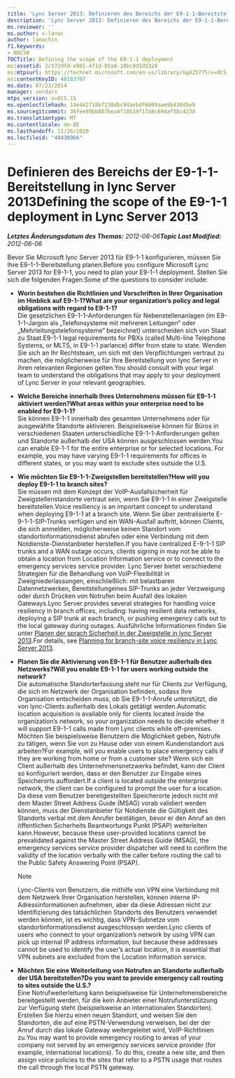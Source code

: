 ```yaml
---
title: 'Lync Server 2013: Definieren des Bereichs der E9-1-1-Bereitstellung'
description: 'Lync Server 2013: Definieren des Bereichs der E9-1-1-Bereitstellung.'
ms.reviewer: ''
ms.author: v-lanac
author: lanachin
f1.keywords:
- NOCSH
TOCTitle: Defining the scope of the E9-1-1 deployment
ms:assetid: 2c572dfd-e901-471d-b5a0-18bc8d1d5328
ms:mtpsurl: https://technet.microsoft.com/en-us/library/Gg425775(v=OCS.15)
ms:contentKeyID: 48183707
ms.date: 07/23/2014
manager: serdars
mtps_version: v=OCS.15
ms.openlocfilehash: 14e442718b7230dbc94aebdf6099aae9b430d5e9
ms.sourcegitcommit: 36fee89bb887bea4f18b19f17a8c69daf5bc423d
ms.translationtype: MT
ms.contentlocale: de-DE
ms.lasthandoff: 11/26/2020
ms.locfileid: "49430966"
---
```

# <a name="defining-the-scope-of-the-e9-1-1-deployment-in-lync-server-2013"></a><span data-ttu-id="afefe-103">Definieren des Bereichs der E9-1-1-Bereitstellung in lync Server 2013</span><span class="sxs-lookup"><span data-stu-id="afefe-103">Defining the scope of the E9-1-1 deployment in Lync Server 2013</span></span>

<div data-xmlns="http://www.w3.org/1999/xhtml">

<div class="topic" data-xmlns="http://www.w3.org/1999/xhtml" data-msxsl="urn:schemas-microsoft-com:xslt" data-cs="https://msdn.microsoft.com/">

<div data-asp="https://msdn2.microsoft.com/asp">



</div>

<div id="mainSection">

<div id="mainBody"><span data-ttu-id="afefe-104">

<span> </span></span><span class="sxs-lookup"><span data-stu-id="afefe-104">

<span> </span></span></span>

<span data-ttu-id="afefe-105">_**Letztes Änderungsdatum des Themas:** 2012-06-06_</span><span class="sxs-lookup"><span data-stu-id="afefe-105">_**Topic Last Modified:** 2012-06-06_</span></span>

<span data-ttu-id="afefe-106">Bevor Sie Microsoft lync Server 2013 für E9-1-1 konfigurieren, müssen Sie Ihre E9-1-1-Bereitstellung planen.</span><span class="sxs-lookup"><span data-stu-id="afefe-106">Before you configure Microsoft Lync Server 2013 for E9-1-1, you need to plan your E9-1-1 deployment.</span></span> <span data-ttu-id="afefe-107">Stellen Sie sich die folgenden Fragen:</span><span class="sxs-lookup"><span data-stu-id="afefe-107">Some of the questions to consider include:</span></span>

  - <span data-ttu-id="afefe-108">**Worin bestehen die Richtlinien und Vorschriften in Ihrer Organisation im Hinblick auf E9-1-1?**</span><span class="sxs-lookup"><span data-stu-id="afefe-108">**What are your organization’s policy and legal obligations with regard to E9-1-1?**</span></span>  
    <span data-ttu-id="afefe-109">Die gesetzlichen E9-1-1-Anforderungen für Nebenstellenanlagen (im E9-1-1-Jargon als „Telefonsysteme mit mehreren Leitungen“ oder „Mehrleitungstelefonsysteme“ bezeichnet) unterscheiden sich von Staat zu Staat.</span><span class="sxs-lookup"><span data-stu-id="afefe-109">E9-1-1 legal requirements for PBXs (called Multi-line Telephone Systems, or MLTS, in E9-1-1 parlance) differ from state to state.</span></span> <span data-ttu-id="afefe-110">Wenden Sie sich an Ihr Rechtsteam, um sich mit den Verpflichtungen vertraut zu machen, die möglicherweise für Ihre Bereitstellung von lync Server in ihren relevanten Regionen gelten.</span><span class="sxs-lookup"><span data-stu-id="afefe-110">You should consult with your legal team to understand the obligations that may apply to your deployment of Lync Server in your relevant geographies.</span></span>

<!-- end list -->

  - <span data-ttu-id="afefe-111">**Welche Bereiche innerhalb Ihres Unternehmens müssen für E9-1-1 aktiviert werden?**</span><span class="sxs-lookup"><span data-stu-id="afefe-111">**What areas within your enterprise need to be enabled for E9-1-1?**</span></span>  
    <span data-ttu-id="afefe-p103">Sie können E9-1-1 innerhalb des gesamten Unternehmens oder für ausgewählte Standorte aktivieren. Beispielsweise können für Büros in verschiedenen Staaten unterschiedliche E9-1-1-Anforderungen gelten und Standorte außerhalb der USA können ausgeschlossen werden.</span><span class="sxs-lookup"><span data-stu-id="afefe-p103">You can enable E9-1-1 for the entire enterprise or for selected locations. For example, you may have varying E9-1-1 requirements for offices in different states, or you may want to exclude sites outside the U.S.</span></span>

<!-- end list -->

  - <span data-ttu-id="afefe-114">**Wie möchten Sie E9-1-1-Zweigstellen bereitstellen?**</span><span class="sxs-lookup"><span data-stu-id="afefe-114">**How will you deploy E9-1-1 to branch sites?**</span></span>  
    <span data-ttu-id="afefe-115">Sie müssen mit dem Konzept der VoIP-Ausfallsicherheit für Zweigstellenstandorte vertraut sein, wenn Sie E9-1-1 in einer Zweigstelle bereitstellen.</span><span class="sxs-lookup"><span data-stu-id="afefe-115">Voice resiliency is an important concept to understand when deploying E9-1-1 at a branch site.</span></span> <span data-ttu-id="afefe-116">Wenn Sie über zentralisierte E-9-1-1-SIP-Trunks verfügen und ein WAN-Ausfall auftritt, können Clients, die sich anmelden, möglicherweise keinen Standort vom standortinformationsdienst abrufen oder eine Verbindung mit dem Notdienste-Dienstanbieter herstellen.</span><span class="sxs-lookup"><span data-stu-id="afefe-116">If you have centralized E-9-1-1 SIP trunks and a WAN outage occurs, clients signing in may not be able to obtain a location from Location Information service or to connect to the emergency services service provider.</span></span> <span data-ttu-id="afefe-117">Lync Server bietet verschiedene Strategien für die Behandlung von VoIP-Flexibilität in Zweigniederlassungen, einschließlich: mit belastbaren Datennetzwerken, Bereitstellungeines SIP-Trunks an jeder Verzweigung oder durch Drücken von Notrufen beim Ausfall des lokalen Gateways.</span><span class="sxs-lookup"><span data-stu-id="afefe-117">Lync Server provides several strategies for handling voice resiliency in branch offices, including: having resilient data networks, deploying a SIP trunk at each branch, or pushing emergency calls out to the local gateway during outages.</span></span> <span data-ttu-id="afefe-118">Ausführliche Informationen finden Sie unter [Planen der sprach Sicherheit in der Zweigstelle in lync Server 2013](lync-server-2013-planning-for-branch-site-voice-resiliency.md).</span><span class="sxs-lookup"><span data-stu-id="afefe-118">For details, see [Planning for branch-site voice resiliency in Lync Server 2013](lync-server-2013-planning-for-branch-site-voice-resiliency.md).</span></span>

<!-- end list -->

  - <span data-ttu-id="afefe-119">**Planen Sie die Aktivierung von E9-1-1 für Benutzer außerhalb des Netzwerks?**</span><span class="sxs-lookup"><span data-stu-id="afefe-119">**Will you enable E9-1-1 for users working outside the network?**</span></span>  
    <span data-ttu-id="afefe-120">Die automatische Standorterfassung steht nur für Clients zur Verfügung, die sich im Netzwerk der Organisation befinden, sodass Ihre Organisation entscheiden muss, ob Sie E9-1-1-Anrufe unterstützt, die von lync-Clients außerhalb des Lokals getätigt werden.</span><span class="sxs-lookup"><span data-stu-id="afefe-120">Automatic location acquisition is available only for clients located inside the organization’s network, so your organization needs to decide whether it will support E9-1-1 calls made from Lync clients while off-premises.</span></span> <span data-ttu-id="afefe-121">Möchten Sie beispielsweise Benutzern die Möglichkeit geben, Notrufe zu tätigen, wenn Sie von zu Hause oder von einem Kundenstandort aus arbeiten?</span><span class="sxs-lookup"><span data-stu-id="afefe-121">For example, will you enable users to place emergency calls if they are working from home or from a customer site?</span></span> <span data-ttu-id="afefe-122">Wenn sich ein Client außerhalb des Unternehmensnetzwerks befindet, kann der Client so konfiguriert werden, dass er den Benutzer zur Eingabe eines Speicherorts auffordert.</span><span class="sxs-lookup"><span data-stu-id="afefe-122">If a client is located outside the enterprise network, the client can be configured to prompt the user for a location.</span></span> <span data-ttu-id="afefe-123">Da diese vom Benutzer bereitgestellten Speicherorte jedoch nicht mit dem Master Street Address Guide (MSAG) vorab validiert werden können, muss der Dienstanbieter für Notdienste die Gültigkeit des Standorts verbal mit dem Anrufer bestätigen, bevor er den Anruf an den öffentlichen Sicherheits Beantwortungs Punkt (PSAP) weiterleiten kann.</span><span class="sxs-lookup"><span data-stu-id="afefe-123">However, because these user-provided locations cannot be prevalidated against the Master Street Address Guide (MSAG), the emergency services service provider dispatcher will need to confirm the validity of the location verbally with the caller before routing the call to the Public Safety Answering Point (PSAP).</span></span>
    
    <div>
    

    > [!NOTE]  
    > <span data-ttu-id="afefe-124">Lync-Clients von Benutzern, die mithilfe von VPN eine Verbindung mit dem Netzwerk Ihrer Organisation herstellen, können interne IP-Adressinformationen aufnehmen, aber da diese Adressen nicht zur Identifizierung des tatsächlichen Standorts des Benutzers verwendet werden können, ist es wichtig, dass VPN-Subnetze vom standortinformationsdienst ausgeschlossen werden.</span><span class="sxs-lookup"><span data-stu-id="afefe-124">Lync clients of users who connect to your organization’s network by using VPN can pick up internal IP address information, but because these addresses cannot be used to identify the user’s actual location, it is essential that VPN subnets are excluded from the Location Information service.</span></span>

    
    </div>

<!-- end list -->

  - <span data-ttu-id="afefe-125">**Möchten Sie eine Weiterleitung von Notrufen an Standorte außerhalb der USA bereitstellen?**</span><span class="sxs-lookup"><span data-stu-id="afefe-125">**Do you want to provide emergency call routing to sites outside the U.S.?**</span></span>  
    <span data-ttu-id="afefe-p106">Eine Notrufweiterleitung kann beispielsweise für Unternehmensbereiche bereitgestellt werden, für die kein Anbieter einer Notrufunterstützung zur Verfügung steht (beispielsweise an internationalen Standorten). Erstellen Sie hierzu einen neuen Standort, und weisen Sie den Standorten, die auf eine PSTN-Verwendung verweisen, bei der der Anruf durch das lokale Gateway weitergeleitet wird, VoIP-Richtlinien zu.</span><span class="sxs-lookup"><span data-stu-id="afefe-p106">You may want to provide emergency routing to areas of your company not served by an emergency services service provider (for example, international locations). To do this, create a new site, and then assign voice policies to the sites that refer to a PSTN usage that routes the call through the local PSTN gateway.</span></span>

<span data-ttu-id="afefe-128"></div>

<span> </span>

</div>

</div>

</span><span class="sxs-lookup"><span data-stu-id="afefe-128"></div>

<span> </span>

</div>

</div>

</span></span></div>

